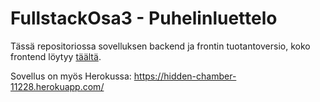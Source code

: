 # FullstackOsa3 - Puhelinluettelo
Tässä repositoriossa sovelluksen backend ja frontin tuotantoversio, koko frontend löytyy [täältä](https://github.com/kivik-beep/Fullstack/tree/main/osa2/puhelinluettelo).

Sovellus on myös Herokussa: https://hidden-chamber-11228.herokuapp.com/

